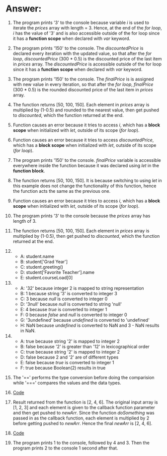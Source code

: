 # Answer: 

1. The program prints '3' to the console because variable *i* is used to iterate the *prices* array with length = 3. Hence, at the end of the *for loop*, *i* has the value of '3' and is also accessible outside of the for loop since it has a **function scope** when declared with *var* keyword.

2. The program prints '150' to the console. The *discountedPrice* is declared every iteration with the updated value, so that after the *for loop*, *discountedPrice* (300 * 0.5) is the discounted price of the last item in *prices* array. The *discountedPrice* is accessible outside of the for loop since it has a **function scope** when declared with *var* keyword.

3. The program prints '150' to the console. The *finalPrice* is is assigned with new value in every iteration, so that after the *for loop*, *finalPrice* (300 * 0.5) is the rounded discounted price of the last item in *prices* array. 

4. The function returns [50, 100, 150]. Each element in *prices* array is multiplied by (1-0.5) and rounded to the nearest value, then get pushed to *discounted*, which the function returned at the end.

5. Function causes an error because it tries to access *i*, which has a **block scope** when initialized with *let*, outside of its scope (*for loop*).

6. Function causes an error because it tries to access *discountedPrice*, which has a **block scope** when initialized with *let*, outside of its scope (*for loop*).

7. The program prints '150' to the console. *finalPrice* variable is accessible everywhere inside the function because it was declared using *let* in the **function block**.

8. The function returns [50, 100, 150]. It is because switching to using *let* in this example does not change the functionality of this function, hence the function acts the same as the previous one.

9. Function causes an error because it tries to access *i*, which has a **block scope** when initialized with *let*, outside of its scope (*for loop*).

10. The program prints '3' to the console because the *prices* array has length of 3.

11. The function returns [50, 100, 150]. Each element in *prices* array is multiplied by (1-0.5), then get pushed to *discounted*, which the function returned at the end.

12. 
    - A: student.name
    - B: student['Grad Year']
    - C: student.greeting()
    - D: student['Favorite Teacher'].name
    - E: student.courseLoad[0]

13. 
    - A: '32' because integer 2 is mapped to string representation
    - B: 1 because string '3' is converted to integer 3
    - C: 3 because *null* is converted to integer 0
    - D: '3null' because *null* is converted to string 'null'
    - E: 4 because *true* is converted to integer 1
    - F: 0 because *false* and *null* is converted to integer 0
    - G: '3undefined' because *undefined* is converted to 'undefined'
    - H: NaN because *undefined* is converted to NaN and 3 - NaN results in NaN.

14. 
    - A: true because string '2' is mapped to integer 2
    - B: false because '2' is greater than '12' in lexicographical order
    - C: true because string '2' is mapped to integer 2
    - D: false because 2 and '2' are of different types
    - E: false because *true* is converted to integer 1
    - F: true because Boolean(2) results in true

15. The '==' performs the type conversion before doing the comparision while '===' compares the values and the data types.

16. [Code](expose/javascript/part2-question16.js)

17. Result returned from the function is [2, 4, 6]. The original input array is [1, 2, 3] and each element is given to the callback function parameter and then get pushed to *newArr*. Since the function *doSomething* was passed in as the callback function, each element is multiplied by 2 before getting pushed to *newArr*. Hence the final *newArr* is [2, 4, 6].

18. [Code](expose/javascript/part2-question18.js)

19. The program prints 1 to the console, followed by 4 and 3. Then the program prints 2 to the console 1 second after that.